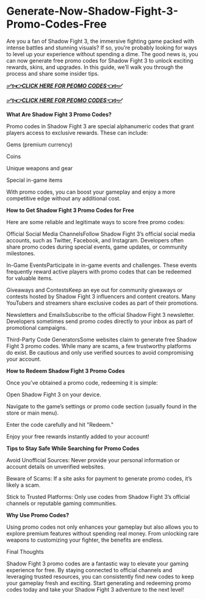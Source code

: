 # Generate-Now-Shadow-Fight-3-Promo-Codes-Free
Are you a fan of Shadow Fight 3, the immersive fighting game packed with intense battles and stunning visuals? If so, you’re probably looking for ways to level up your experience without spending a dime. The good news is, you can now generate free promo codes for Shadow Fight 3 to unlock exciting rewards, skins, and upgrades. In this guide, we’ll walk you through the process and share some insider tips.

***[✅✨👉CLICK HERE FOR PEOMO CODES👈✨✅](https://amazonbuy.xyz/d/shadowfide)***

***[✅✨👉CLICK HERE FOR PEOMO CODES👈✨✅](https://amazonbuy.xyz/d/shadowfide)***

**What Are Shadow Fight 3 Promo Codes?**

Promo codes in Shadow Fight 3 are special alphanumeric codes that grant players access to exclusive rewards. These can include:

Gems (premium currency)

Coins

Unique weapons and gear

Special in-game items

With promo codes, you can boost your gameplay and enjoy a more competitive edge without any additional cost.

**How to Get Shadow Fight 3 Promo Codes for Free**

Here are some reliable and legitimate ways to score free promo codes:

Official Social Media ChannelsFollow Shadow Fight 3’s official social media accounts, such as Twitter, Facebook, and Instagram. Developers often share promo codes during special events, game updates, or community milestones.

In-Game EventsParticipate in in-game events and challenges. These events frequently reward active players with promo codes that can be redeemed for valuable items.

Giveaways and ContestsKeep an eye out for community giveaways or contests hosted by Shadow Fight 3 influencers and content creators. Many YouTubers and streamers share exclusive codes as part of their promotions.

Newsletters and EmailsSubscribe to the official Shadow Fight 3 newsletter. Developers sometimes send promo codes directly to your inbox as part of promotional campaigns.

Third-Party Code GeneratorsSome websites claim to generate free Shadow Fight 3 promo codes. While many are scams, a few trustworthy platforms do exist. Be cautious and only use verified sources to avoid compromising your account.

**How to Redeem Shadow Fight 3 Promo Codes**

Once you’ve obtained a promo code, redeeming it is simple:

Open Shadow Fight 3 on your device.

Navigate to the game’s settings or promo code section (usually found in the store or main menu).

Enter the code carefully and hit "Redeem."

Enjoy your free rewards instantly added to your account!

**Tips to Stay Safe While Searching for Promo Codes**

Avoid Unofficial Sources: Never provide your personal information or account details on unverified websites.

Beware of Scams: If a site asks for payment to generate promo codes, it’s likely a scam.

Stick to Trusted Platforms: Only use codes from Shadow Fight 3’s official channels or reputable gaming communities.

**Why Use Promo Codes?**

Using promo codes not only enhances your gameplay but also allows you to explore premium features without spending real money. From unlocking rare weapons to customizing your fighter, the benefits are endless.

Final Thoughts

Shadow Fight 3 promo codes are a fantastic way to elevate your gaming experience for free. By staying connected to official channels and leveraging trusted resources, you can consistently find new codes to keep your gameplay fresh and exciting. Start generating and redeeming promo codes today and take your Shadow Fight 3 adventure to the next level!
